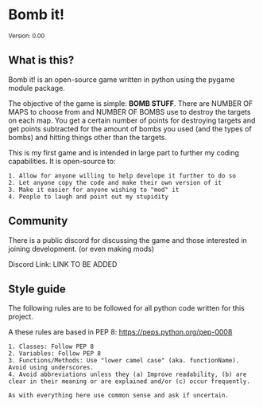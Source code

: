 # Bomb it! 
<sub>Version: 0.00</sub>
## What is this?
Bomb it! is an open-source game written in python using the pygame module package. 

The objective of the game is simple: **BOMB STUFF**. 
There are NUMBER OF MAPS to choose from and NUMBER OF BOMBS use to destroy the targets on each map. You get a certain number of points for destroying targets and get points subtracted for the amount of bombs you used (and the types of bombs) and hitting things other than the targets. 

This is my first game and is intended in large part to further my coding capabilities. It is open-source to:

    1. Allow for anyone willing to help develope it further to do so
    2. Let anyone copy the code and make their own version of it
    3. Make it easier for anyone wishing to "mod" it
    4. People to laugh and point out my stupidity


## Community

There is a public discord for discussing the game and those interested in joining development. (or even making mods)

Discord Link: LINK TO BE ADDED


## Style guide 
The following rules are to be followed for all python code written for this project. 

A these rules are based in PEP 8: https://peps.python.org/pep-0008

    1. Classes: Follow PEP 8
    2. Variables: Follow PEP 8
    3. Functions/Methods: Use "lower camel case" (aka. functionName). Avoid using underscores. 
    4. Avoid abbreviations unless they (a) Improve readability, (b) are clear in their meaning or are explained and/or (c) occur frequently.

    As with everything here use common sense and ask if uncertain. 




